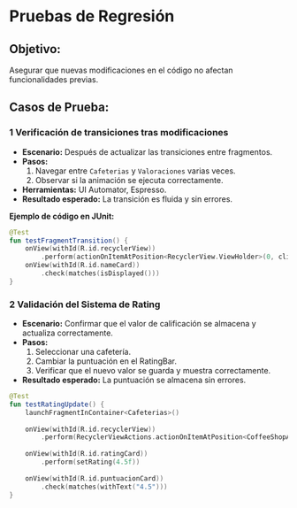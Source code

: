 # Pruebas de Regresión

## **Objetivo:**
Asegurar que nuevas modificaciones en el código no afectan funcionalidades previas.

## **Casos de Prueba:**
### **1 Verificación de transiciones tras modificaciones**
- **Escenario:** Después de actualizar las transiciones entre fragmentos.
- **Pasos:**
  1. Navegar entre `Cafeterias` y `Valoraciones` varias veces.
  2. Observar si la animación se ejecuta correctamente.
- **Herramientas:** UI Automator, Espresso.
- **Resultado esperado:** La transición es fluida y sin errores.

**Ejemplo de código en JUnit:**
```kotlin
@Test
fun testFragmentTransition() {
    onView(withId(R.id.recyclerView))
        .perform(actionOnItemAtPosition<RecyclerView.ViewHolder>(0, click()))
    onView(withId(R.id.nameCard))
        .check(matches(isDisplayed()))
}
```
### **2 Validación del Sistema de Rating**
- **Escenario:** Confirmar que el valor de calificación se almacena y actualiza correctamente.
- **Pasos:**
  1. Seleccionar una cafetería.
  2. Cambiar la puntuación en el RatingBar.
  3. Verificar que el nuevo valor se guarda y muestra correctamente.
- **Resultado esperado:** La puntuación se almacena sin errores.

```kotlin
@Test
fun testRatingUpdate() {
    launchFragmentInContainer<Cafeterias>()
    
    onView(withId(R.id.recyclerView))
        .perform(RecyclerViewActions.actionOnItemAtPosition<CoffeeShopAdapter.CoffeeShopViewHolder>(0, click()))
    
    onView(withId(R.id.ratingCard))
        .perform(setRating(4.5f))
    
    onView(withId(R.id.puntuacionCard))
        .check(matches(withText("4.5")))
}
```
